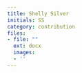 ```yaml
---
title: Shelly Silver
initials: SS
category: contribution
files:
- file: ""
  ext: docx
  images:
  - ''
---
```

